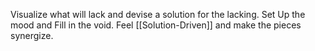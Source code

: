 Visualize what will lack and devise a solution for the lacking. Set Up the mood and Fill in the void.
Feel [[Solution-Driven]] and make the pieces synergize.